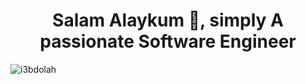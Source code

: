 <h1 align="center">Salam Alaykum 👋, simply A passionate Software Engineer</h1>

<p align="left"> <img src="https://komarev.com/ghpvc/?username=i3bdolah&label=Profile%20views&color=0e75b6&style=flat" alt="i3bdolah" /> </p>
